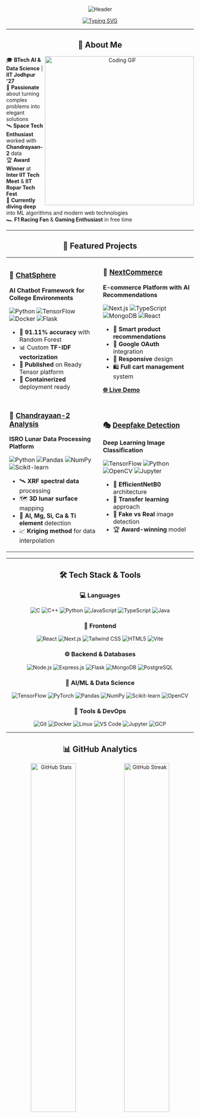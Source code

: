 <div align="center">
  
  ![Header](https://capsule-render.vercel.app/api?type=waving&color=gradient&customColorList=12,6,4&height=300&section=header&text=Agam%20Harpreet%20Singh&fontSize=50&fontColor=fff&animation=fadeIn&fontAlignY=38&desc=AI%20%7C%20Data%20Science%20%7C%20Full-Stack%20Developer&descAlignY=51&descAlign=50)

</div>

<div align="center">
  
   [![Typing SVG](https://readme-typing-svg.herokuapp.com?size=24&duration=3000&pause=1000&color=6366F1,8B5CF6,A855F7&background=FFFFFF&center=true&vCenter=true&width=600&lines=Full+Stack+Developer;AI/ML+Researcher;Data+Science+Enthusiast;Problem+Solver;TypeScript+Developer;Web+Developer;Creative+Problem+Solver;Space+Technology+Enthusiast)](https://git.io/typing-svg)   
   
</div>

---

<div align="center">
  
  ## 🌟 About Me
  
  <img align="right" width="400" src="https://github.com/Agam77055/Agam77055/assets/your-profile-image.gif" alt="Coding GIF"/>
  
</div>

🎓 **BTech AI & Data Science** | **IIT Jodhpur '27**  
🔬 **Passionate** about turning complex problems into elegant solutions  
🛰️ **Space Tech Enthusiast** worked with **Chandrayaan-2** data  
🏆 **Award Winner** at **Inter IIT Tech Meet** & **IIT Ropar Tech Fest**  
🌱 **Currently diving deep** into ML algorithms and modern web technologies  
🏎️ **F1 Racing Fan** & **Gaming Enthusiast** in free time  

---

<div align="center">
  
  ## 🚀 Featured Projects
  
</div>

<table>
<tr>
<td width="50%">

### 🤖 [ChatSphere](https://github.com/Agam77055/ChatSphere)
**AI Chatbot Framework for College Environments**

![Python](https://img.shields.io/badge/-Python-3776AB?style=flat-square&logo=python&logoColor=white)
![TensorFlow](https://img.shields.io/badge/-TensorFlow-FF6F00?style=flat-square&logo=tensorflow&logoColor=white)
![Docker](https://img.shields.io/badge/-Docker-2496ED?style=flat-square&logo=docker&logoColor=white)
![Flask](https://img.shields.io/badge/-Flask-000000?style=flat-square&logo=flask&logoColor=white)

- 🎯 **91.11% accuracy** with Random Forest
- 📊 Custom **TF-IDF vectorization**
- 🚀 **Published** on Ready Tensor platform
- 🐳 **Containerized** deployment ready

</td>
<td width="50%">

### 🛒 [NextCommerce](https://github.com/Agam77055/NextCommerce)
**E-commerce Platform with AI Recommendations**

![Next.js](https://img.shields.io/badge/-Next.js-000000?style=flat-square&logo=next.js&logoColor=white)
![TypeScript](https://img.shields.io/badge/-TypeScript-3178C6?style=flat-square&logo=typescript&logoColor=white)
![MongoDB](https://img.shields.io/badge/-MongoDB-47A248?style=flat-square&logo=mongodb&logoColor=white)
![React](https://img.shields.io/badge/-React-61DAFB?style=flat-square&logo=react&logoColor=black)

- 🧠 **Smart product recommendations**
- 🔐 **Google OAuth** integration
- 📱 **Responsive** design
- 🛍️ **Full cart management** system

**[🌐 Live Demo](https://ecommerce-website-seven-green.vercel.app)**

</td>
</tr>
<tr>
<td width="50%">

### 🌙 [Chandrayaan-2 Analysis](https://drive.google.com/file/d/1hggjVvJFMUwDth0YVdie0aq7KhXaJgKZ/view)
**ISRO Lunar Data Processing Platform**

![Python](https://img.shields.io/badge/-Python-3776AB?style=flat-square&logo=python&logoColor=white)
![Pandas](https://img.shields.io/badge/-Pandas-150458?style=flat-square&logo=pandas&logoColor=white)
![NumPy](https://img.shields.io/badge/-NumPy-013243?style=flat-square&logo=numpy&logoColor=white)
![Scikit-learn](https://img.shields.io/badge/-Scikit--learn-F7931E?style=flat-square&logo=scikit-learn&logoColor=white)

- 🛰️ **XRF spectral data** processing
- 🗺️ **3D lunar surface** mapping
- 🔬 **Al, Mg, Si, Ca & Ti element** detection
- 📈 **Kriging method** for data interpolation

</td>
<td width="50%">

### 🎭 [Deepfake Detection](https://github.com/Agam77055/Deepfake-Detection-Model)
**Deep Learning Image Classification**

![TensorFlow](https://img.shields.io/badge/-TensorFlow-FF6F00?style=flat-square&logo=tensorflow&logoColor=white)
![Python](https://img.shields.io/badge/-Python-3776AB?style=flat-square&logo=python&logoColor=white)
![OpenCV](https://img.shields.io/badge/-OpenCV-5C3EE8?style=flat-square&logo=opencv&logoColor=white)
![Jupyter](https://img.shields.io/badge/-Jupyter-F37626?style=flat-square&logo=jupyter&logoColor=white)

- 🧠 **EfficientNetB0** architecture
- 🎯 **Transfer learning** approach
- 📸 **Fake vs Real** image detection
- 🏆 **Award-winning** model

</td>
</tr>
</table>

---

<div align="center">
  
  ## 🛠️ Tech Stack & Tools
  
</div>

<div align="center">

### 💻 Languages
![C](https://img.shields.io/badge/-C-A8B9CC?style=for-the-badge&logo=c&logoColor=black)
![C++](https://img.shields.io/badge/-C++-00599C?style=for-the-badge&logo=cplusplus&logoColor=white)
![Python](https://img.shields.io/badge/-Python-3776AB?style=for-the-badge&logo=python&logoColor=white)
![JavaScript](https://img.shields.io/badge/-JavaScript-F7DF1E?style=for-the-badge&logo=javascript&logoColor=black)
![TypeScript](https://img.shields.io/badge/-TypeScript-3178C6?style=for-the-badge&logo=typescript&logoColor=white)
![Java](https://img.shields.io/badge/-Java-007396?style=for-the-badge&logo=openjdk&logoColor=white)

### 🎨 Frontend
![React](https://img.shields.io/badge/-React-61DAFB?style=for-the-badge&logo=react&logoColor=black)
![Next.js](https://img.shields.io/badge/-Next.js-000000?style=for-the-badge&logo=next.js&logoColor=white)
![Tailwind CSS](https://img.shields.io/badge/-Tailwind_CSS-06B6D4?style=for-the-badge&logo=tailwindcss&logoColor=white)
![HTML5](https://img.shields.io/badge/-HTML5-E34F26?style=for-the-badge&logo=html5&logoColor=white)
![Vite](https://img.shields.io/badge/-Vite-646CFF?style=for-the-badge&logo=vite&logoColor=white)

### ⚙️ Backend & Databases
![Node.js](https://img.shields.io/badge/-Node.js-339933?style=for-the-badge&logo=node.js&logoColor=white)
![Express.js](https://img.shields.io/badge/-Express.js-000000?style=for-the-badge&logo=express&logoColor=white)
![Flask](https://img.shields.io/badge/-Flask-000000?style=for-the-badge&logo=flask&logoColor=white)
![MongoDB](https://img.shields.io/badge/-MongoDB-47A248?style=for-the-badge&logo=mongodb&logoColor=white)
![PostgreSQL](https://img.shields.io/badge/-PostgreSQL-4169E1?style=for-the-badge&logo=postgresql&logoColor=white)

### 🤖 AI/ML & Data Science
![TensorFlow](https://img.shields.io/badge/-TensorFlow-FF6F00?style=for-the-badge&logo=tensorflow&logoColor=white)
![PyTorch](https://img.shields.io/badge/-PyTorch-EE4C2C?style=for-the-badge&logo=pytorch&logoColor=white)
![Pandas](https://img.shields.io/badge/-Pandas-150458?style=for-the-badge&logo=pandas&logoColor=white)
![NumPy](https://img.shields.io/badge/-NumPy-013243?style=for-the-badge&logo=numpy&logoColor=white)
![Scikit-learn](https://img.shields.io/badge/-Scikit--learn-F7931E?style=for-the-badge&logo=scikit-learn&logoColor=white)
![OpenCV](https://img.shields.io/badge/-OpenCV-5C3EE8?style=for-the-badge&logo=opencv&logoColor=white)

### 🔧 Tools & DevOps
![Git](https://img.shields.io/badge/-Git-F05032?style=for-the-badge&logo=git&logoColor=white)
![Docker](https://img.shields.io/badge/-Docker-2496ED?style=for-the-badge&logo=docker&logoColor=white)
![Linux](https://img.shields.io/badge/-Linux-FCC624?style=for-the-badge&logo=linux&logoColor=black)
![VS Code](https://img.shields.io/badge/-VS_Code-007ACC?style=for-the-badge&logo=visual-studio-code&logoColor=white)
![Jupyter](https://img.shields.io/badge/-Jupyter-F37626?style=for-the-badge&logo=jupyter&logoColor=white)
![GCP](https://img.shields.io/badge/-Google_Cloud-4285F4?style=for-the-badge&logo=google-cloud&logoColor=white)

</div>

---

<div align="center">
  
  ## 📊 GitHub Analytics
  
  <img width="49%" src="https://github-readme-stats.vercel.app/api?username=Agam77055&show_icons=true&theme=radical&count_private=true&hide_border=true&bg_color=0d1117" alt="GitHub Stats"/>
  
  <img width="49%" src="https://github-readme-streak-stats.herokuapp.com/?user=Agam77055&theme=radical&hide_border=true&background=0d1117" alt="GitHub Streak"/>
  
  <img width="98%" src="https://github-readme-activity-graph.vercel.app/graph?username=Agam77055&theme=react-dark&hide_border=true&area=true" alt="Contribution Graph"/>
  
  <img width="60%" src="https://github-readme-stats.vercel.app/api/top-langs/?username=Agam77055&layout=compact&theme=radical&hide_border=true&bg_color=0d1117" alt="Top Languages"/>
  
</div>

---

<div align="center">
  
  ## 🏃‍♂️ Current Focus
  
  ```javascript
  const agam = {
    currentlyLearning: ["Advanced ML Algorithms", "System Design", "Cloud Architecture"],
    workingOn: ["F1 Analytics Website", ""],
    interests: ["Cloud Computing", "DevOps", "Deep Learning", "Full-Stack Development"],
    askMeAbout: ["React", "Python", "Machine Learning", "Data Science"]
  };
  ```
  
</div>

---

<div align="center">
  
  ## 🤝 Let's Connect!
  
  [![Portfolio](https://img.shields.io/badge/-Portfolio-FF5722?style=for-the-badge&logo=google-chrome&logoColor=white)](https://agamhsingh.me)
  [![LinkedIn](https://img.shields.io/badge/-LinkedIn-0077B5?style=for-the-badge&logo=linkedin&logoColor=white)](https://linkedin.com/in/agam-harpreet-singh)
  [![GitHub](https://img.shields.io/badge/-GitHub-181717?style=for-the-badge&logo=github&logoColor=white)](https://github.com/Agam77055)
  [![LeetCode](https://img.shields.io/badge/-LeetCode-FFA116?style=for-the-badge&logo=leetcode&logoColor=black)](https://leetcode.com/u/Agam770/)
  [![Email](https://img.shields.io/badge/-Email-D14836?style=for-the-badge&logo=gmail&logoColor=white)](mailto:agamhsingh@gmail.com)
  
</div>

---

<div align="center">
  
  ## 💭 Random Dev Quote
  
  ![Quote](https://quotes-github-readme.vercel.app/api?type=horizontal&theme=radical)
  
</div>


---

<div align="center">
  
  ### 🎯 Profile Views
  
  ![Profile Views](https://komarev.com/ghpvc/?username=Agam77055&label=Profile%20views&color=0e75b6&style=flat)
  
  ---
  
  <img src="https://capsule-render.vercel.app/api?type=waving&color=gradient&customColorList=12,6,4&height=100&section=footer" width="100%"/>
  
  **💡 "Turning ideas into code, and code into impact!"**
  
</div> 
